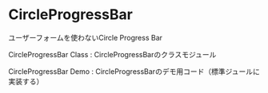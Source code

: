 # CircleProgressBar
ユーザーフォームを使わないCircle Progress Bar 

CircleProgressBar Class : CircleProgressBarのクラスモジュール

CircleProgressBar Demo : CircleProgressBarのデモ用コード（標準ジュールに実装する）
